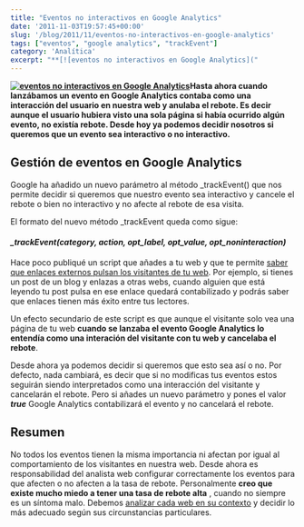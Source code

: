 ```yaml
---
title: "Eventos no interactivos en Google Analytics"
date: '2011-11-03T19:57:45+00:00'
slug: '/blog/2011/11/eventos-no-interactivos-en-google-analytics'
tags: ["eventos", "google analytics", "trackEvent"]
category: 'Analítica'
excerpt: "**[![eventos no interactivos en Google Analytics]("
---
```

**[![eventos no interactivos en Google Analytics](http://static.squarespace.com/static/5303797ae4b0c6ad9e43f072/5303ce80e4b0400995a883d6/5303cf4ee4b0400995a88c2c/1392758606015/bounce-rate-300x199.jpg?format=original "bounce-rate")](http://static.squarespace.com/static/5303797ae4b0c6ad9e43f072/5303ce80e4b0400995a883d6/5303cf4de4b0400995a88c29/1392758605816/bounce-rate.jpg?format=original)Hasta ahora cuando lanzábamos un evento en Google Analytics contaba como una interacción del usuario en nuestra web y anulaba el rebote. Es decir aunque el usuario hubiera visto una sola página si había ocurrido algún evento, no existía rebote. Desde hoy ya podemos decidir nosotros si queremos que un evento sea interactivo o no interactivo.**<!--more-->

## Gestión de eventos en Google Analytics

Google ha añadido un nuevo parámetro al método \_trackEvent() que nos permite decidir si queremos que nuestro evento sea interactivo y cancele el rebote o bien no interactivo y no afecte al rebote de esa visita.

El formato del nuevo método \_trackEvent queda como sigue:

#### _\_trackEvent(category, action, opt\_label, opt\_value, opt\_noninteraction)_

Hace poco publiqué un script que añades a tu web y que te permite [saber que enlaces externos pulsan los visitantes de tu web](http://static.squarespace.com/static/5303797ae4b0c6ad9e43f072/5303ce80e4b0400995a883d6/5303cf4ee4b0400995a88c2f/1392758606226/?format=original "Seguimiento de enlaces externos con Google Analytics"). Por ejemplo, si tienes un post de un blog y enlazas a otras webs, cuando alguien que está leyendo tu post pulsa en ese enlace quedará contabilizado y podrás saber que enlaces tienen más éxito entre tus lectores.

Un efecto secundario de este script es que aunque el visitante solo vea una página de tu web **cuando se lanzaba el evento Google Analytics lo entendía como una interación del visitante con tu web y cancelaba el rebote**.

Desde ahora ya podemos decidir si queremos que esto sea así o no. Por defecto, nada cambiará, es decir que si no modificas tus eventos estos seguirán siendo interpretados como una interacción del visitante y cancelarán el rebote. Pero si añades un nuevo parámetro y pones el valor **_true_** Google Analytics contabilizará el evento y no cancelará el rebote.

## Resumen

No todos los eventos tienen la misma importancia ni afectan por igual al comportamiento de los visitantes en nuestra web. Desde ahora es responsabilidad del analista web configurar correctamente los eventos para que afecten o no afecten a la tasa de rebote. Personalmente **creo que existe mucho miedo a tener una tasa de rebote alta** , cuando no siempre es un síntoma malo. Debemos [analizar cada web en su contexto](http://static.squarespace.com/static/5303797ae4b0c6ad9e43f072/5303ce80e4b0400995a883d6/5303cf41e4b0400995a88b86/1392758593884/?format=original "Auditoría y análisis web Jorge Alvarez") y decidir lo más adecuado según sus circunstancias particulares.

